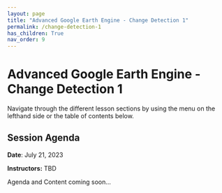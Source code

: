 ```yaml
---
layout: page
title: "Advanced Google Earth Engine - Change Detection 1"
permalink: /change-detection-1
has_children: True
nav_order: 9
---
```


# Advanced Google Earth Engine - Change Detection 1

Navigate through the different lesson sections by using the menu on the lefthand side or the table of contents below.

## Session Agenda

**Date**: July 21, 2023

**Instructors:** TBD

Agenda and Content coming soon...
